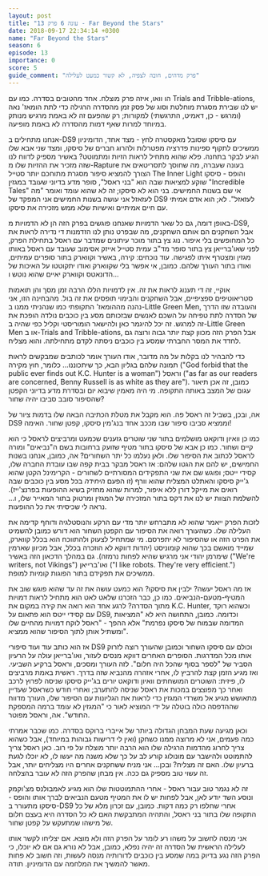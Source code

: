 ```yaml
---
layout: post
title: "עונה 6 פרק 13 - Far Beyond the Stars"
date: 2018-09-17 22:34:14 +0300
name: "Far Beyond the Stars"
season: 6
episode: 13
importance: 0
score: 5
guide_comment: "פרק מדהים, חובה לצפיה, לא קשור כמעט לעלילה"
---
```

הו וואו, איזה פרק מוצלח. אחד מהטובים בסדרה. כמו עם Trials and Tribble-ations, יש לנו שבירת מסגרת מוחלטת וסוג של פסק זמן מהסדרה הרגילה כדי לתת הומאז' נאה (ומרגש - כן, דאמיט, התרגשתי) למקורות; רק שהפעם זה לא באמת מרגיש מנותק במיוחד למרות שאף דמות מהסדרה לא באמת מופיעה.

אנחנו מתחילים ב-DS9 עם סיסקו שסובל מאקסטרה לחץ - מצד אחד, הדומיניון ממשיכים לתקוף ספינות פדרציה מפטרלות ולהרוג חברים של סיסקו, ומצד שני אבא שלו הגיע לבקר בתחנה. פלא שהוא מתחיל לראות הזיות ומתמוטט? באשיר מספיק לדווח לנו שזה מזכיר את ההזיות שלו מ-Rapture בעונה שעברה, מה שחוסך לתסריטאים את הצורך להמציא סיפור מסגרת מתוחכם יותר סטייל The Inner Light והופס - סיסקו שוקע למציאות שבה הוא "בני ראסל", סופר מדע בדיוני שעובד במגזין "Incredible Tales" אי שם בשנות החמישים. בני הוא לא סיסקו; זה לא שהוא עומד ואומר "מה לעזאזל אני עושה בשנות החמישים אני המפקד של DS9 לעזאזל". לא; הוא אדם אמיתי עם חיים אמיתיים ואישיות שלא ממש מזכירה את סיסקו.

באופן דומה, גם כל שאר הדמויות שאנחנו פוגשים בפרק הזה הן לא הדמויות מ-DS9, אבל השחקנים הם אותם השחקנים, מה שבפרט נותן לנו הזדמנות די נדירה לראות את כל המחופשים בלי איפור. נוג צץ בתור מוכר עיתונים שמדבר עם ראסל בתחילת הפרק, לפני שאו'ברייאן צץ בתור סופר מד"ב עמית סטייל אייזק אסימוב שעובד עם ראסל באותו מגזין ומצטרף איתו לפגישה. עוד נוכחים: קירה, באשיר וקווארק בתור סופרים עמיתים, ואודו בתור העורך שלהם. כמובן, אי אפשר בלי שקווארק ואודו יתקוטטו על האיכות של הדונאטס וקווארק יאיים שהוא נוטש ו...

אוקיי, זה די תענוג לראות את זה. אין לדמויות הללו הרבה זמן מסך והן תואמות סטריאוטיפים ספציפיים, אבל השחקנים והבימוי תופסים את זה בול. מהבחינה הזו, אני נהנה מההומאז' התקופתי כמו שנהניתי ממנו ב-Little Green Men, והעובדה שזו הדרך של הסדרה לתת טפיחה על השכם לאנשים שבזכותם מסע בין כוכבים נולדה הופכת את זה למרגש. זה יכל להיגמר כאן ולהישאר הומוריסטי וקליל כפי שהיה ב-Little Green Men או ב-Trials and Tribble-ations, אבל הפרק הזה מכוון קצת יותר גבוה ורוצה גם לחדד את המסר החברתי שמסע בין כוכבים ניסתה לקדם מתחילתה. והוא מצליח.

כדי להבהיר לנו בקלות על מה מדובר, אודו העורך אומר לכותבים שמבקשים לראות תמונה שלהם בגליון הבא, כך שיתכוננו... כלומר, חוץ מקירה ("God forbid that the public ever finds out K.C. Hunter is a woman") וראסל ("as far as our readers are concerned, Benny Russell is as white as they are"). כמובן, זה אכן תיאור עגום של המצב באותה התקופה. מי היה מאמין שיבוא יום ובסדרת מדע בדיוני הקפטן שהסיפור סובב סביבו יהיה שחור?

אה, ובכן, בשביל זה ראסל פה. הוא מקבל את מטלת הכתיבה הבאה שלו בדמות ציור של DS9 וממציא סביבו סיפור שבו מככב אחד בנג'מין סיסקו, קפטן שחור. האימה!

כמו כן וואיון ודוקאט מושלמים בתור שני שוטרים גזענים שכמעט ומרביצים לראסל כי הוא קיים ושחור. כמו כן אבא של סיסקו בתור מטיף שזועק ברחובות בשם ה"נביאים" ומורה לראסל לכתוב את הסיפור שלו. ולאן נעלמו כל יתר השחורים? אה, כמובן, אנחנו בשנות החמישים, יש להם את הגטו שלהם: אז ראסל מבקר בבית קפה שבו עובדת החברה שלו, קסידי ייטס; ופוגש שם את שני התפקידים המסורתיים לשחורים - הקרימינל הקטן שהוא ג'ייק סיסקו והאתלט המצליח שהוא וורף (זו הפעם *היחידה* בכל מסע בין כוכבים שבה רואים את מייקל דורן ללא איפור, למרות שהוא מחזיק בשיא ההופעות בפרנצ'ייז). להשלמת הצוות יש לנו את דקס בתור המזכירה של המגזין ומרטוק בתור המאייר שלו, ו... נראה לי שכיסיתי את כל ההופעות.

לזכות הפרק ייאמר שהוא לא מתברחש יותר מדי עם הרקע והנוסטלגיה ודוחף קדימה את העלילה שלו. כשהעורך רואה את הסיפור עם הקפטן השחור הוא דורש כמובן להשמיט את הפרט הזה או שהסיפור לא יתפרסם. מי שמתחיל לצעוק ולהתווכח הוא בכלל קווארק, שמייד מואשם בכך שהוא קומוניסט (יהדות דווקא לא הוזכרה בכלל, אבל מכיוון שארמין שימרמן יהודי אני מרגיש שהיא לפחות נרמזה). גם במהלך הדכאון הזה באשיר ("We're writers, not Vikings") ואו'ברייאן ("I like robots. They're very efficient.") ממשיכים את תפקידם בתור הפוגות קומיות למופת.

אז מה ראסל יעשה? ילבין את סיסקו? הוא כמעט עושה את זה עד שהוא פוגש שוב את המטיף-מטעם-הנביאים. כמו כן, כבר הזכרנו שלאט לאט הוא מתחיל לראות דמויות מתוך הסדרה? לרגע אחד הוא רואה את קירה במקום את K.C. Hunter, וכשהוא רוקד עם קסידי ייטס הוא פתאום על DS9, וכדומה. כמובן, התחושה היא לא "המציאות המדומה שבמוח של סיסקו נפרמת" אלא ההפך - "ראסל לוקח דמויות מהחיים שלו ומשתיל אותן לתוך הסיפור שהוא ממציא".

אז הוא כותב עוד ועוד סיפורי DS9 וכולם עם סיסקו השחור וכמובן שהעורך רוצה לזרוק אותו מכל המדרגות. הסופרים האחרים דווקא מנסים לעזור, ואו'ברייאן עולה על הרעיון הסביר של "לספר בסוף שהכל היה חלום". לזה העורך ומסכים, וראסל ברקיע השביעי. ואז מגיע הזמן קצת להרביץ לו, אחרי אזהרה מהנביא שזה בדרך. ראשית באמת מרביצים לו, פיזית: השוטרים המושחתים וואיון ודוקאט יורים בג'ייק סיסקו שניסה לפרוץ לרכב ואחר כך מפוצצים במכות את ראסל שניסה להתערב; ואחרי חודש כשראסל שעדיין מתאושש מגיע אל משרדי המגזין כדי לראות את הגליונות עם הסיפור שלו, העורך מדווח שההדפסה כולה בוטלה על ידי המוציא לאור כי "המגזין לא עומד ברמה המספקת החודש". אה, וראסל מפוטר.

וכאן מגיעה שעת המבחן הגדולה ביותר של אייברי ברוקס בסדרה. כמו שכבר אמרתי כמה פעמים, אני לא מרוצה ממנו כשחקן (ואין לי דרישות גבוהות במיוחד), אבל כשהוא צריך לחרוג מהדמות הרגילה שלו הוא הרבה יותר מוצלח על פי רוב. כאן ראסל צריך להתמוטט ולהישבר עם מונולוג קורע לב על כך שלא משנה מה יעשו לו, לא יוכלו לגעת ברעיון שלו. האם זה מצליח? ובכן... אני מניח ששחקנים אחרים היו מצליחים יותר, אבל זה עשוי טוב מספיק גם ככה. אין מבחן שהפרק הזה לא עובר בהצלחה.

זה לא נגמר טוב עבור ראסל - אחרי ההתמוטטות שלו הוא מגיע לאמבולנס מצ'וקמק ונוסע השד יודע לאן, אבל לפחות יש לו את המטיף מטעם הנביאים לברך אותו והופס - סיסקו מתעורר ב-DS9 אחרי שחלפו רק כמה דקות. כמובן, עם זכרון מלא של כל התקופה שלו בתור בני ראסל, והתהיה המתבקשת האם לא כל הסדרה היא בעצם חלום של מישהו שמתעקש על קפטן שחור.

אני מנסה לחשוב על משהו רע לומר על הפרק הזה ולא מוצא. אם יצליחו לקשר אותו לעלילה הראשית של הסדרה זה יהיה נפלא, כמובן, אבל לא נורא גם אם לא יוכלו, כי הפרק הזה נגע בדיוק במה שמסע בין כוכבים לדורותיה מנסה לעשות, וזה חשוב לא פחות מאשר להמשיך את המלחמה עם הדומיניון. תודה.